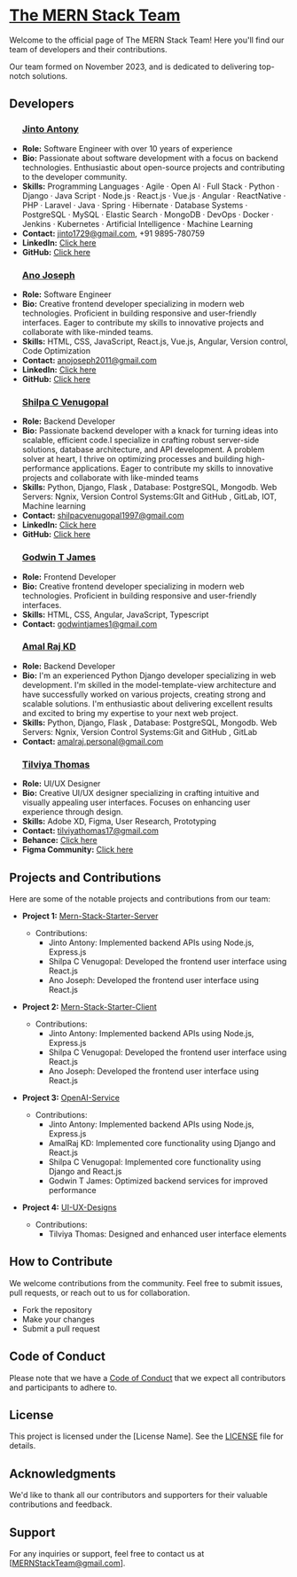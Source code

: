# [The MERN Stack Team](https://mernstackteam.github.io)

Welcome to the official page of The MERN Stack Team! Here you'll find our team of developers and their contributions.

Our team formed on November 2023, and is dedicated to delivering top-notch solutions.

## Developers

### &nbsp;&nbsp;&nbsp;&nbsp;&nbsp; [Jinto Antony](https://jintoantony.github.io)

- **Role:** Software Engineer with over 10 years of experience
- **Bio:** Passionate about software development with a focus on backend technologies. Enthusiastic about open-source projects and contributing to the developer community.
- **Skills:** Programming Languages · Agile · Open AI · Full Stack · Python · Django · Java Script · Node.js · React.js · Vue.js · Angular · ReactNative · PHP · Laravel · Java · Spring · Hibernate · Database Systems · PostgreSQL · MySQL · Elastic Search · MongoDB · DevOps · Docker · Jenkins · Kubernetes · Artificial Intelligence · Machine Learning
- **Contact:** jinto1729@gmail.com, +91 9895-780759
- **LinkedIn:** [Click here](https://www.linkedin.com/in/jintoantony/)
- **GitHub:** [Click here](https://github.com/JintoAntony/)

### &nbsp;&nbsp;&nbsp;&nbsp;&nbsp; [Ano Joseph](https://anojoseph.github.io)

- **Role:** Software Engineer 
- **Bio:** Creative frontend developer specializing in modern web technologies. Proficient in building responsive and user-friendly interfaces. Eager to contribute my skills to innovative projects and collaborate with like-minded teams.
- **Skills:** HTML, CSS, JavaScript, React.js, Vue.js, Angular, Version control, Code Optimization
- **Contact:** anojoseph2011@gmail.com
- **LinkedIn:** [Click here](https://www.linkedin.com/in/ano-joseph/)
- **GitHub:** [Click here](https://github.com/anojoseph)

### &nbsp;&nbsp;&nbsp;&nbsp;&nbsp; [Shilpa C Venugopal](https://shilpacvenugopal.github.io)
- **Role:** Backend Developer
- **Bio:** Passionate backend developer with a knack for turning ideas into scalable, efficient code.I specialize in crafting robust server-side solutions, database architecture, and API development. A problem solver at heart, I thrive on optimizing processes and building high-performance applications. Eager to contribute my skills to innovative projects and collaborate with like-minded teams
- **Skills:** Python, Django, Flask , Database: PostgreSQL, Mongodb. Web Servers: Ngnix, Version Control Systems:GIt and GitHub , GitLab, IOT, Machine learning
- **Contact:** shilpacvenugopal1997@gmail.com
- **LinkedIn:** [Click here](https://www.linkedin.com/in/shilpa-c-a3874017a/)
- **GitHub:** [Click here](https://github.com/shilpacvenugopal)

### &nbsp;&nbsp;&nbsp;&nbsp;&nbsp; [Godwin T James](https://godwintjames.github.io)

- **Role:** Frontend Developer
- **Bio:** Creative frontend developer specializing in modern web technologies. Proficient in building responsive and user-friendly interfaces.
- **Skills:** HTML, CSS, Angular, JavaScript, Typescript
- **Contact:** godwintjames1@gmail.com

### &nbsp;&nbsp;&nbsp;&nbsp;&nbsp; [Amal Raj KD](https://amalrajkd.github.io)

- **Role:**  Backend Developer
- **Bio:** I'm an experienced Python Django developer specializing in web development. I'm skilled in the model-template-view architecture and have successfully worked on various projects, creating strong and scalable solutions. I'm enthusiastic about delivering excellent results and excited to bring my expertise to your next web project.
- **Skills:** Python, Django, Flask , Database: PostgreSQL, Mongodb. Web Servers: Ngnix, Version Control Systems:Git and GitHub , GitLab
- **Contact:** amalraj.personal@gmail.com

### &nbsp;&nbsp;&nbsp;&nbsp;&nbsp;  [Tilviya Thomas](https://tilviya.github.io)

- **Role:** UI/UX Designer
- **Bio:** Creative UI/UX designer specializing in crafting intuitive and visually appealing user interfaces. Focuses on enhancing user experience through design.
- **Skills:** Adobe XD, Figma, User Research, Prototyping
- **Contact:** tilviyathomas17@gmail.com
- **Behance:** [Click here](https://www.behance.net/tilviyamarythomas/)
- **Figma Community:** [Click here](https://www.figma.com/@tilviya)

## Projects and Contributions

Here are some of the notable projects and contributions from our team:

- **Project 1:** [Mern-Stack-Starter-Server](https://github.com/MERNStackTeam/Mern-Stack-Starter-Server.git)
  - Contributions:
    - Jinto Antony: Implemented backend APIs using Node.js, Express.js
    - Shilpa C Venugopal: Developed the frontend user interface using React.js
    - Ano Joseph: Developed the frontend user interface using React.js

- **Project 2:** [Mern-Stack-Starter-Client](https://github.com/MERNStackTeam/Mern-Stack-Starter-Client.git)
  - Contributions:
    - Jinto Antony: Implemented backend APIs using Node.js, Express.js
    - Shilpa C Venugopal: Developed the frontend user interface using React.js
    - Ano Joseph: Developed the frontend user interface using React.js

- **Project 3:** [OpenAI-Service](https://github.com/MERNStackTeam/OpenAI-Service.git)
  - Contributions:
    - Jinto Antony: Implemented backend APIs using Node.js, Express.js
    - AmalRaj KD: Implemented core functionality using Django and React.js    
    - Shilpa C Venugopal: Implemented core functionality using Django and React.js
    - Godwin T James: Optimized backend services for improved performance

- **Project 4:** [UI-UX-Designs](https://github.com/MERNStackTeam/UI-UX-Designs.git)
  - Contributions:
    - Tilviya Thomas: Designed and enhanced user interface elements

<!-- Add more projects and contributions as necessary -->

## How to Contribute

We welcome contributions from the community. Feel free to submit issues, pull requests, or reach out to us for collaboration.

- Fork the repository
- Make your changes
- Submit a pull request

## Code of Conduct

Please note that we have a [Code of Conduct](link-to-code-of-conduct.md) that we expect all contributors and participants to adhere to.

## License

This project is licensed under the [License Name]. See the [LICENSE](link-to-license.md) file for details.

## Acknowledgments

We'd like to thank all our contributors and supporters for their valuable contributions and feedback.

## Support

For any inquiries or support, feel free to contact us at [MERNStackTeam@gmail.com].
